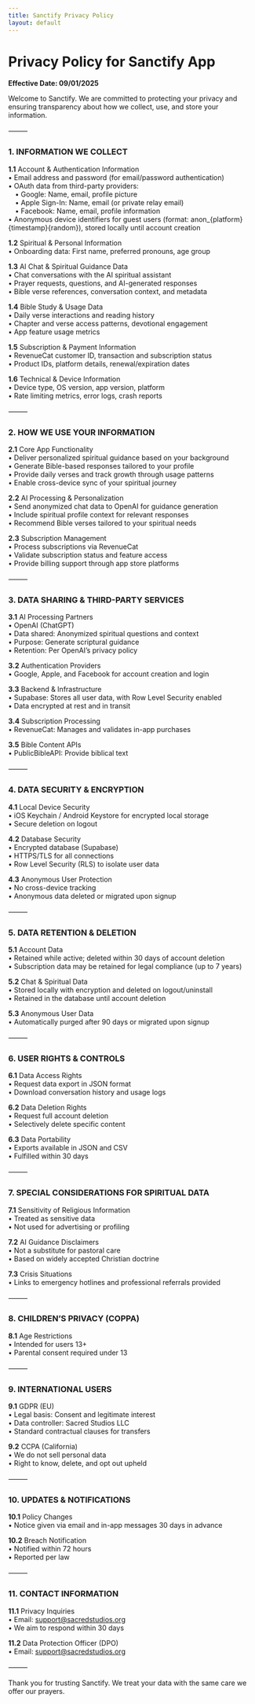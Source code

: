 ```yaml
---
title: Sanctify Privacy Policy
layout: default
---
```


# Privacy Policy for Sanctify App

**Effective Date: 09/01/2025**

Welcome to Sanctify. We are committed to protecting your privacy and ensuring transparency about how we collect, use, and store your information.

⸻

### **1. INFORMATION WE COLLECT**

**1.1** Account & Authentication Information  
• Email address and password (for email/password authentication)  
• OAuth data from third-party providers:  
 • Google: Name, email, profile picture  
 • Apple Sign-In: Name, email (or private relay email)  
 • Facebook: Name, email, profile information  
• Anonymous device identifiers for guest users (format: anon_{platform}{timestamp}{random}), stored locally until account creation  

**1.2** Spiritual & Personal Information  
• Onboarding data: First name, preferred pronouns, age group  

**1.3** AI Chat & Spiritual Guidance Data  
• Chat conversations with the AI spiritual assistant  
• Prayer requests, questions, and AI-generated responses  
• Bible verse references, conversation context, and metadata  

**1.4** Bible Study & Usage Data  
• Daily verse interactions and reading history  
• Chapter and verse access patterns, devotional engagement  
• App feature usage metrics  

**1.5** Subscription & Payment Information  
• RevenueCat customer ID, transaction and subscription status  
• Product IDs, platform details, renewal/expiration dates  

**1.6** Technical & Device Information  
• Device type, OS version, app version, platform  
• Rate limiting metrics, error logs, crash reports  

⸻

### **2. HOW WE USE YOUR INFORMATION**

**2.1** Core App Functionality  
• Deliver personalized spiritual guidance based on your background  
• Generate Bible-based responses tailored to your profile  
• Provide daily verses and track growth through usage patterns  
• Enable cross-device sync of your spiritual journey  

**2.2** AI Processing & Personalization  
• Send anonymized chat data to OpenAI for guidance generation  
• Include spiritual profile context for relevant responses  
• Recommend Bible verses tailored to your spiritual needs  

**2.3** Subscription Management  
• Process subscriptions via RevenueCat  
• Validate subscription status and feature access  
• Provide billing support through app store platforms  

⸻

### **3. DATA SHARING & THIRD-PARTY SERVICES**

**3.1** AI Processing Partners  
• OpenAI (ChatGPT)  
• Data shared: Anonymized spiritual questions and context  
• Purpose: Generate scriptural guidance  
• Retention: Per OpenAI’s privacy policy  

**3.2** Authentication Providers  
• Google, Apple, and Facebook for account creation and login  

**3.3** Backend & Infrastructure  
• Supabase: Stores all user data, with Row Level Security enabled  
• Data encrypted at rest and in transit  

**3.4** Subscription Processing  
• RevenueCat: Manages and validates in-app purchases  

**3.5** Bible Content APIs  
• PublicBibleAPI: Provide biblical text  

⸻

### **4. DATA SECURITY & ENCRYPTION**

**4.1** Local Device Security  
• iOS Keychain / Android Keystore for encrypted local storage  
• Secure deletion on logout  

**4.2** Database Security  
• Encrypted database (Supabase)  
• HTTPS/TLS for all connections  
• Row Level Security (RLS) to isolate user data  

**4.3** Anonymous User Protection  
• No cross-device tracking  
• Anonymous data deleted or migrated upon signup  

⸻

### **5. DATA RETENTION & DELETION**

**5.1** Account Data  
• Retained while active; deleted within 30 days of account deletion  
• Subscription data may be retained for legal compliance (up to 7 years)  

**5.2** Chat & Spiritual Data  
• Stored locally with encryption and deleted on logout/uninstall  
• Retained in the database until account deletion  

**5.3** Anonymous User Data  
• Automatically purged after 90 days or migrated upon signup  

⸻

### **6. USER RIGHTS & CONTROLS**

**6.1** Data Access Rights  
• Request data export in JSON format  
• Download conversation history and usage logs  

**6.2** Data Deletion Rights  
• Request full account deletion  
• Selectively delete specific content  

**6.3** Data Portability  
• Exports available in JSON and CSV  
• Fulfilled within 30 days  

⸻

### **7. SPECIAL CONSIDERATIONS FOR SPIRITUAL DATA**

**7.1** Sensitivity of Religious Information  
• Treated as sensitive data  
• Not used for advertising or profiling  

**7.2** AI Guidance Disclaimers  
• Not a substitute for pastoral care  
• Based on widely accepted Christian doctrine  

**7.3** Crisis Situations  
• Links to emergency hotlines and professional referrals provided  

⸻

### **8. CHILDREN’S PRIVACY (COPPA)**

**8.1** Age Restrictions  
• Intended for users 13+  
• Parental consent required under 13  

⸻

### **9. INTERNATIONAL USERS**

**9.1** GDPR (EU)  
• Legal basis: Consent and legitimate interest  
• Data controller: Sacred Studios LLC  
• Standard contractual clauses for transfers  

**9.2** CCPA (California)  
• We do not sell personal data  
• Right to know, delete, and opt out upheld  

⸻

### **10. UPDATES & NOTIFICATIONS**

**10.1** Policy Changes  
• Notice given via email and in-app messages 30 days in advance  

**10.2** Breach Notification  
• Notified within 72 hours  
• Reported per law  

⸻

### **11. CONTACT INFORMATION**

**11.1** Privacy Inquiries  
• Email: support@sacredstudios.org  
• We aim to respond within 30 days  

**11.2** Data Protection Officer (DPO)  
• Email: support@sacredstudios.org  

⸻

Thank you for trusting Sanctify. We treat your data with the same care we offer our prayers.
